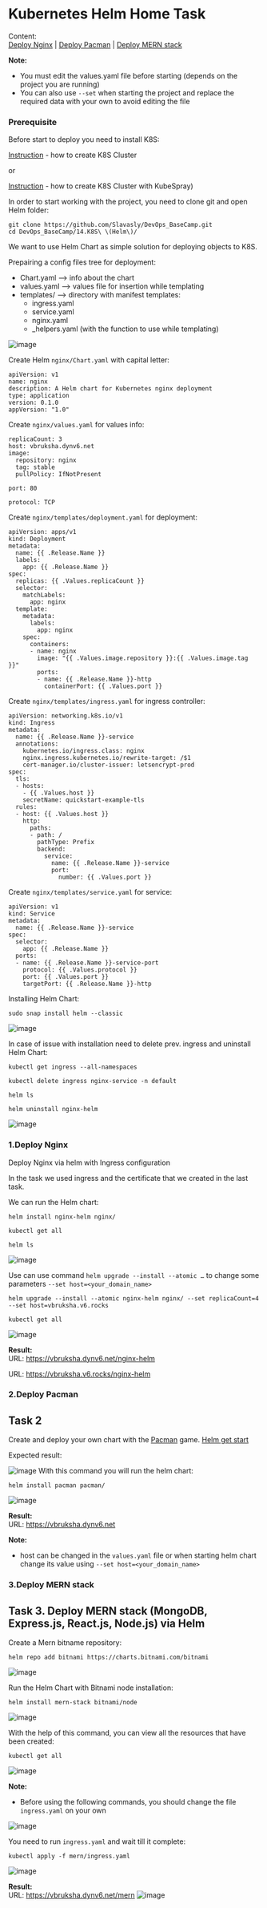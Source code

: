# Kubernetes Helm Home Task
Content:<br>
 [Deploy Nginx](#1Deploy-nginx) | [Deploy Pacman](#2Deploy-pacman) | [Deploy MERN stack](#3Deploy-mern-stack)

<b>Note:</b>
- You must edit the values.yaml file before starting (depends on the project you are running)
- You can also use `--set` when starting the project and replace the required data with your own to avoid editing the file

### Prerequisite
Before start to deploy you need to install K8S:

[Instruction](https://github.com/Slavasly/DevOps_BaseCamp/tree/main/11.K8S%20(Install%2C%20Deploy)) - how to create K8S Cluster

or

[Instruction](https://github.com/Slavasly/DevOps_BaseCamp/tree/main/13.K8S%20(Kubespray%2C%20Ingress%2C%20Letsencrypt)) - how to create K8S Cluster with KubeSpray)

In order to start working with the project, you need to clone git and open Helm folder:
```
git clone https://github.com/Slavasly/DevOps_BaseCamp.git
cd DevOps_BaseCamp/14.K8S\ \(Helm\)/
```
We want to use Helm Chart as simple solution for deploying objects to K8S.

Prepairing a config files tree for deployment:
- Chart.yaml  --> info about the chart
- values.yaml --> values file for insertion while templating
- templates/  --> directory with manifest templates:
    - ingress.yaml
    - service.yaml
    - nginx.yaml
    - _helpers.yaml (with the function to use while templating)

![image](https://user-images.githubusercontent.com/44306982/233852540-2e16a097-002e-4169-a230-432dc99ee8e5.png)

Create Helm `nginx/Chart.yaml` with capital letter:
```
apiVersion: v1
name: nginx
description: A Helm chart for Kubernetes nginx deployment
type: application
version: 0.1.0
appVersion: "1.0"
```
Create `nginx/values.yaml` for values info:
```
replicaCount: 3
host: vbruksha.dynv6.net
image:
  repository: nginx
  tag: stable
  pullPolicy: IfNotPresent

port: 80

protocol: TCP
```
Create `nginx/templates/deployment.yaml` for deployment:
```
apiVersion: apps/v1
kind: Deployment
metadata:
  name: {{ .Release.Name }}
  labels:
    app: {{ .Release.Name }}
spec:
  replicas: {{ .Values.replicaCount }}
  selector:
    matchLabels:
      app: nginx
  template:
    metadata:
      labels:
        app: nginx
    spec:
      containers:
      - name: nginx
        image: "{{ .Values.image.repository }}:{{ .Values.image.tag }}"
        ports:
        - name: {{ .Release.Name }}-http
          containerPort: {{ .Values.port }}
```
Create `nginx/templates/ingress.yaml` for ingress controller:
```
apiVersion: networking.k8s.io/v1
kind: Ingress
metadata:
  name: {{ .Release.Name }}-service
  annotations:
    kubernetes.io/ingress.class: nginx
    nginx.ingress.kubernetes.io/rewrite-target: /$1
    cert-manager.io/cluster-issuer: letsencrypt-prod
spec:
  tls:
  - hosts:
    - {{ .Values.host }}
    secretName: quickstart-example-tls
  rules:
  - host: {{ .Values.host }}
    http:
      paths:
      - path: /
        pathType: Prefix
        backend:
          service:
            name: {{ .Release.Name }}-service
            port:
              number: {{ .Values.port }}
```
Create `nginx/templates/service.yaml` for service:
```
apiVersion: v1
kind: Service
metadata:
  name: {{ .Release.Name }}-service
spec:
  selector:
    app: {{ .Release.Name }}
  ports:
  - name: {{ .Release.Name }}-service-port
    protocol: {{ .Values.protocol }}
    port: {{ .Values.port }}
    targetPort: {{ .Release.Name }}-http
```
Installing Helm Chart:
```
sudo snap install helm --classic
```
![image](https://user-images.githubusercontent.com/44306982/233852697-777ba57c-bce0-43d8-b524-285812e408dd.png)

In case of issue with installation need to delete prev. ingress and uninstall Helm Chart:

`kubectl get ingress --all-namespaces`

`kubectl delete ingress nginx-service -n default`

`helm ls`

`helm uninstall nginx-helm`

![image](https://user-images.githubusercontent.com/44306982/233855233-80090dc3-e6cc-427f-981c-0d703014082b.png)


### <a name="1Deploy-nginx">1.Deploy Nginx</a>

 Deploy Nginx via helm with Ingress configuration 

In the task we used ingress and the certificate that we created in the last task.<br> 

We can run the Helm chart:

`helm install nginx-helm nginx/`

`kubectl get all`

`helm ls`

![image](https://user-images.githubusercontent.com/44306982/233855100-94d64f19-e01b-4542-b533-38b6021cbb5e.png)

Use can use command `helm upgrade --install --atomic …` to change some parameters `--set host=<your_domain_name>`

`helm upgrade --install --atomic nginx-helm nginx/ --set replicaCount=4 --set host=vbruksha.v6.rocks`

`kubectl get all`

![image](https://user-images.githubusercontent.com/44306982/233855760-6bceedef-2065-4eee-9d67-b86273e305c9.png)

<b>Result:</b><br>
URL: https://vbruksha.dynv6.net/nginx-helm

URL: https://vbruksha.v6.rocks/nginx-helm

### <a name="2Deploy-pacman">2.Deploy Pacman</a>

## Task 2
Create and deploy your own chart with the [Pacman](https://hub.docker.com/r/golucky5/pacman) game. 
[Helm get start](https://helm.sh/docs/chart_template_guide/getting_started/)

Expected result:

![image](https://user-images.githubusercontent.com/44306982/233730510-c3be808a-8d48-4c9c-a8e0-cb0af794cfb2.png)
With this command you will run the helm chart:

```
helm install pacman pacman/
```
![image](https://user-images.githubusercontent.com/44306982/233857941-2dd06d78-dbda-4d4b-8a41-2fa2e9047d96.png)

<b>Result:</b><br>
URL: https://vbruksha.dynv6.net

<b>Note:</b>
- host can be changed in the `values.yaml` file or when starting helm chart change its value using `--set host=<your_domain_name>`


### <a name="3Deploy-mern-stack">3.Deploy MERN stack</a>

## Task 3. Deploy MERN stack (MongoDB, Express.js, React.js, Node.js) via Helm

Create a Mern bitname repository:
```
helm repo add bitnami https://charts.bitnami.com/bitnami
```
![image](https://user-images.githubusercontent.com/44306982/233860675-f3537e8b-05ea-4566-aa18-b00efb8c99ab.png)

Run the Helm Chart with Bitnami node installation:
```
helm install mern-stack bitnami/node
```
![image](https://user-images.githubusercontent.com/44306982/233860804-c70a9c25-c2fc-4fd2-964f-f57c6e940a2e.png)

With the help of this command, you can view all the resources that have been created:
```
kubectl get all
```
![image](https://user-images.githubusercontent.com/44306982/233861048-b2a324ca-c4c6-47cc-b598-d251af0d6826.png)

<b>Note:</b>
- Before using the following commands, you should change the file `ingress.yaml` on your own

![image](https://user-images.githubusercontent.com/44306982/233861174-cefc1afa-fd04-48ce-a8f8-f1c03f0e43db.png)

You need to run `ingress.yaml` and wait till it complete:
```
kubectl apply -f mern/ingress.yaml
```
![image](https://user-images.githubusercontent.com/44306982/233861348-b28d38c1-9ca1-49bf-8a93-0007309f4aff.png)

<b>Result:</b><br>
URL: https://vbruksha.dynv6.net/mern
![image](https://user-images.githubusercontent.com/44306982/233861428-b010c22b-c67d-459e-8600-62c4a6aa08ba.png)

